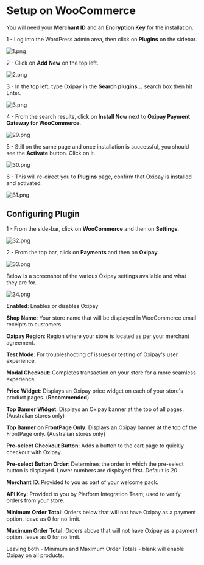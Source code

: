 <h1>Setup on WooCommerce</h1>

<div class="panel">
  You will need your <b>Merchant ID</b> and an <b>Encryption Key</b> for the installation.
</div>

1 - Log into the WordPress admin area, then click on **Plugins** on the sidebar.

![1.png](/img/platforms/woocommerce/1.png)

2 - Click on **Add New** on the top left.

![2.png](/img/platforms/woocommerce/2.png)

3 - In the top left, type Oxipay in the **Search plugins...** search box then hit Enter.

![3.png](/img/platforms/woocommerce/3.png)

4 - From the search results, click on **Install Now** next to **Oxipay Payment Gateway for WooCommerce**.

![29.png](/img/platforms/woocommerce/29.png)

5 - Still on the same page and once installation is successful, you should see the **Activate** button. Click on it.

![30.png](/img/platforms/woocommerce/30.png)

6 - This will re-direct you to **Plugins** page, confirm that Oxipay is installed and activated.

![31.png](/img/platforms/woocommerce/31.png)

## Configuring Plugin

1 - From the side-bar, click on **WooCommerce** and then on **Settings**.

![32.png](/img/platforms/woocommerce/32.png)

2 - From the top bar, click on **Payments** and then on **Oxipay**.

![33.png](/img/platforms/woocommerce/33.png)


Below is a screenshot of the various Oxipay settings available and what they are for.

![34.png](/img/platforms/woocommerce/34.png)

**Enabled**: Enables or disables Oxipay

**Shop Name**: Your store name that will be displayed in WooCommerce email receipts to customers

**Oxipay Region**: Region where your store is located as per your merchant agreement.

**Test Mode**: For troubleshooting of issues or testing of Oxipay's user experience.

**Modal Checkout**: Completes transaction on your store for a more seamless experience.

**Price Widget**: Displays an Oxipay price widget on each of your store's product pages. (**Recommended**)

**Top Banner Widget**: Displays an Oxipay banner at the top of all pages. (Australian stores only)

**Top Banner on FrontPage Only**: Displays an Oxipay banner at the top of the FrontPage only. (Australian stores only)

**Pre-select Checkout Button**: Adds a button to the cart page to quickly checkout with Oxipay.

**Pre-select Button Order**: Determines the order in which the pre-select button is displayed. Lower numbers are displayed first. Default is 20.

**Merchant ID**: Provided to you as part of your welcome pack.

**API Key**: Provided to you by Platform Integration Team; used to verify orders from your store.

**Minimum Order Total**: Orders below that will not have Oxipay as a payment option. leave as 0 for no limit.

**Maximum Order Total**: Orders above that will not have Oxipay as a payment option. leave as 0 for no limit.

<div class="panel">
  Leaving both - Minimum and Maximum Order Totals - blank will enable Oxipay on all products.
</div>
